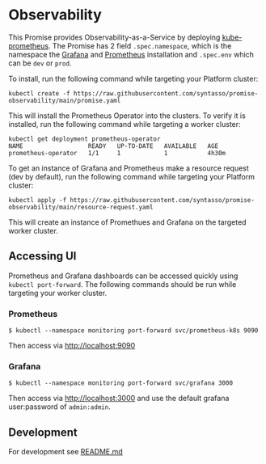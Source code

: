 # Observability

This Promise provides Observability-as-a-Service by deploying [kube-prometheus](https://github.com/prometheus-operator/kube-prometheus). The Promise has 2 field `.spec.namespace`,
which is the namespace the [Grafana](https://github.com/grafana/grafana) and [Prometheus](https://github.com/prometheus/prometheus) installation and `.spec.env` which can be `dev` or `prod`.

To install, run the following command while targeting your Platform cluster:
```
kubectl create -f https://raw.githubusercontent.com/syntasso/promise-observability/main/promise.yaml
```

This will install the Prometheus Operator into the clusters. To verify it is installed,
run the following command while targeting a worker cluster:
```
kubectl get deployment prometheus-operator
NAME                  READY   UP-TO-DATE   AVAILABLE   AGE
prometheus-operator   1/1     1            1           4h30m
```

To get an instance of Grafana and Prometheus make a resource request (dev by default), run the
following command while targeting your Platform cluster:
```
kubectl apply -f https://raw.githubusercontent.com/syntasso/promise-observability/main/resource-request.yaml
```

This will create an instance of Promethues and Grafana on the targeted worker cluster.

## Accessing UI

Prometheus and Grafana dashboards can be accessed quickly using `kubectl port-forward`. The
following commands should be run while targeting your worker cluster.

### Prometheus

```shell
$ kubectl --namespace monitoring port-forward svc/prometheus-k8s 9090
```

Then access via [http://localhost:9090](http://localhost:9090)

### Grafana

```shell
$ kubectl --namespace monitoring port-forward svc/grafana 3000
```

Then access via [http://localhost:3000](http://localhost:3000) and use the default grafana user:password of `admin:admin`.

## Development

For development see [README.md](./internal/README.md)
